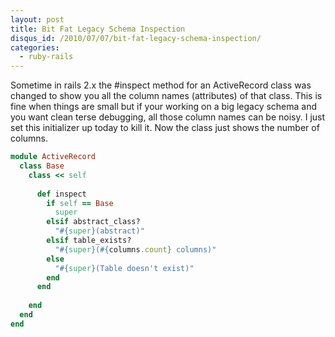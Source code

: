 ```yaml
--- 
layout: post
title: Bit Fat Legacy Schema Inspection
disqus_id: /2010/07/07/bit-fat-legacy-schema-inspection/
categories: 
  - ruby-rails
---
```


<p>
  Sometime in rails 2.x the #inspect method for an ActiveRecord class was changed to show you all the column names (attributes) of that class. This is fine when things are small but if your working on a big legacy schema and you want clean terse debugging, all those column names can be noisy. I just set this initializer up today to kill it. Now the class just shows the number of columns.
</p>

~~~ruby
module ActiveRecord
  class Base
    class << self
      
      def inspect
        if self == Base
          super
        elsif abstract_class?
          "#{super}(abstract)"
        elsif table_exists?
          "#{super}(#{columns.count} columns)"
        else
          "#{super}(Table doesn't exist)"
        end
      end
      
    end
  end
end
~~~

